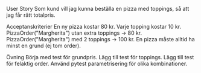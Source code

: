User Story
Som kund vill jag kunna beställa en pizza med toppings, så att jag får rätt totalpris.

Acceptanskriterier
En ny pizza kostar 80 kr.
Varje topping kostar 10 kr.
PizzaOrder("Margherita") utan extra toppings → 80 kr.
PizzaOrder("Margherita") med 2 toppings → 100 kr.
En pizza måste alltid ha minst en grund (ej tom order).

Övning
Börja med test för grundpris.
Lägg till test för toppings.
Lägg till test för felaktig order.
Använd pytest parametrisering för olika kombinationer.

